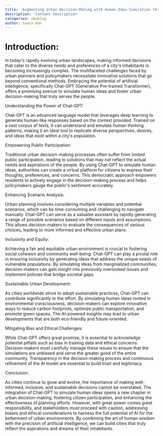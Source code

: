 ```yaml
---
title: 'Augmenting Urban Decision-Making with Human-Idea Simulation through Chat-GPT'
description: 'Content Description'
categories: newblog
author: Sumin Han
---
```


# Introduction:

In today's rapidly evolving urban landscapes, making informed decisions that cater to the diverse needs and preferences of a city's inhabitants is becoming increasingly complex. The multifaceted challenges faced by urban planners and policymakers necessitate innovative solutions that go beyond conventional methods. Embracing the potential of artificial intelligence, specifically Chat-GPT (Generative Pre-trained Transformer), offers a promising avenue to simulate human ideas and foster urban decision-making that truly serves the people.

Understanding the Power of Chat-GPT:

Chat-GPT is an advanced language model that leverages deep learning to generate human-like responses based on the context provided. Trained on a vast corpus of texts, it can understand and emulate human thinking patterns, making it an ideal tool to replicate diverse perspectives, desires, and ideas that exist within a city's population.

Empowering Public Participation:

Traditional urban decision-making processes often suffer from limited public participation, leading to solutions that may not reflect the actual needs and aspirations of the people. By using Chat-GPT to simulate human ideas, authorities can create a virtual platform for citizens to express their thoughts, preferences, and concerns. This democratic approach empowers residents to actively engage in the decision-making process and helps policymakers gauge the public's sentiment accurately.

Enhancing Scenario Analysis:

Urban planning involves considering multiple variables and potential scenarios, which can be time-consuming and challenging to navigate manually. Chat-GPT can serve as a valuable assistant by rapidly generating a range of possible scenarios based on different inputs and assumptions. This allows decision-makers to evaluate the consequences of various choices, leading to more informed and effective urban plans.

Inclusivity and Equity:

Achieving a fair and equitable urban environment is crucial to fostering social cohesion and community well-being. Chat-GPT can play a pivotal role in ensuring inclusivity by generating ideas that address the unique needs of vulnerable populations. By simulating ideas from marginalized communities, decision-makers can gain insight into previously overlooked issues and implement policies that bridge societal gaps.

Sustainable Urban Development:

As cities worldwide strive to adopt sustainable practices, Chat-GPT can contribute significantly to the effort. By simulating human ideas rooted in environmental consciousness, decision-makers can explore innovative ways to reduce carbon footprints, optimize public transportation, and promote green spaces. The AI-powered insights may lead to urban developments that are both eco-friendly and future-oriented.

Mitigating Bias and Ethical Challenges:

While Chat-GPT offers great promise, it is essential to acknowledge potential pitfalls such as bias in training data and ethical concerns. Decision-makers must carefully manage these issues to ensure that the simulations are unbiased and serve the greater good of the entire community. Transparency in the decision-making process and continuous refinement of the AI model are essential to build trust and legitimacy.

Conclusion:

As cities continue to grow and evolve, the importance of making well-informed, inclusive, and sustainable decisions cannot be overstated. The integration of Chat-GPT to simulate human ideas opens a new chapter in urban decision-making, fostering citizen participation, and enhancing the effectiveness of planning efforts. However, with great power comes great responsibility, and stakeholders must proceed with caution, addressing biases and ethical considerations to harness the full potential of AI for the betterment of urban environments. By combining the art of human wisdom with the precision of artificial intelligence, we can build cities that truly reflect the aspirations and dreams of their inhabitants.
